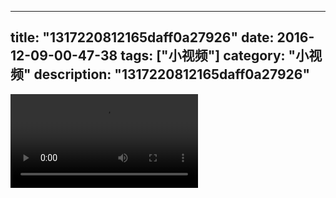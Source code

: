 
---
title: "1317220812165daff0a27926"
date: 2016-12-09-00-47-38
tags: ["小视频"]
category: "小视频"
description: "1317220812165daff0a27926"
---
<video src="http://ohtsqip0g.bkt.clouddn.com/1317220812165daff0a27926.mp4" controls="controls"></video>
